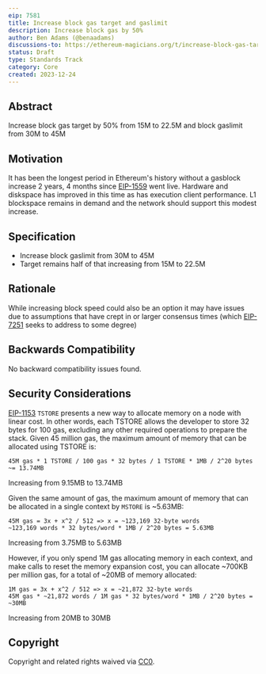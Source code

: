```yaml
---
eip: 7581
title: Increase block gas target and gaslimit
description: Increase block gas by 50%
author: Ben Adams (@benaadams)
discussions-to: https://ethereum-magicians.org/t/increase-block-gas-target-and-gaslimit/17626
status: Draft
type: Standards Track
category: Core
created: 2023-12-24
---
```


## Abstract

Increase block gas target by 50% from 15M to 22.5M and block gaslimit from 30M to 45M

## Motivation

It has been the longest period in Ethereum's history without a gasblock increase 2 years, 4 months since [EIP-1559](./eip-1559.md) went live. Hardware and diskspace has improved in this time as has execution client performance. L1 blockspace remains in demand and the network should support this modest increase.


## Specification

* Increase block gaslimit from 30M to 45M
* Target remains half of that increasing from 15M to 22.5M 

## Rationale

While increasing block speed could also be an option it may have issues due to assumptions that have crept in or larger consensus times (which [EIP-7251](./eip-7251.md) seeks to address to some degree)

## Backwards Compatibility

No backward compatibility issues found.

## Security Considerations

[EIP-1153](./eip-1153.md) `TSTORE` presents a new way to allocate memory on a node with linear cost. In other words, each TSTORE allows the developer to store 32 bytes for 100 gas, excluding any other required operations to prepare the stack. Given 45 million gas, the maximum amount of memory that can be allocated using TSTORE is:

```
45M gas * 1 TSTORE / 100 gas * 32 bytes / 1 TSTORE * 1MB / 2^20 bytes ~= 13.74MB
```

Increasing from 9.15MB to 13.74MB

Given the same amount of gas, the maximum amount of memory that can be allocated in a single context by `MSTORE` is ~5.63MB:

```
45M gas = 3x + x^2 / 512 => x = ~123,169 32-byte words
~123,169 words * 32 bytes/word * 1MB / 2^20 bytes = 5.63MB
```

Increasing from 3.75MB to 5.63MB


However, if you only spend 1M gas allocating memory in each context, and make calls to reset the memory expansion cost, you can allocate ~700KB per million gas, for a total of ~20MB of memory allocated:

```
1M gas = 3x + x^2 / 512 => x = ~21,872 32-byte words
45M gas * ~21,872 words / 1M gas * 32 bytes/word * 1MB / 2^20 bytes = ~30MB
```

Increasing from 20MB to 30MB


## Copyright

Copyright and related rights waived via [CC0](../LICENSE.md).
